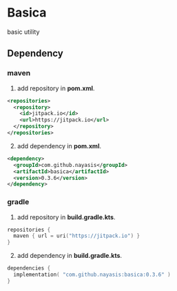 # Basica
basic utility

## Dependency

### maven

1. add repository in **pom.xml**.

```xml
<repositories>
  <repository>
    <id>jitpack.io</id>
    <url>https://jitpack.io</url>
  </repository>
</repositories>
```

2. add dependency in **pom.xml**.

```xml
<dependency>
  <groupId>com.github.nayasis</groupId>
  <artifactId>basica</artifactId>
  <version>0.3.6</version>
</dependency>
```

### gradle

1. add repository in **build.gradle.kts**.

```kotlin
repositories {
  maven { url = uri("https://jitpack.io") }
}
```

2. add dependency in **build.gradle.kts**.

```kotlin
dependencies {
  implementation( "com.github.nayasis:basica:0.3.6" )
}
```
